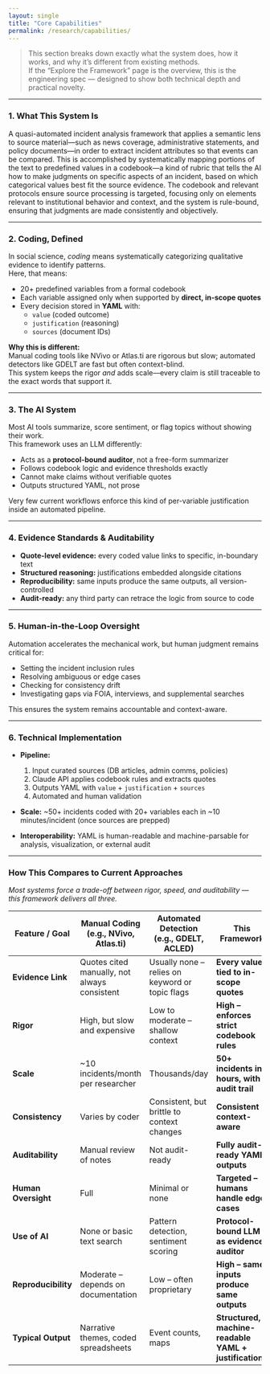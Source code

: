 ```yaml
---
layout: single
title: "Core Capabilities"
permalink: /research/capabilities/
---
```


> This section breaks down exactly what the system does, how it works, and why it’s different from existing methods.  
> If the “Explore the Framework” page is the overview, this is the engineering spec — designed to show both technical depth and practical novelty.

---

### 1. What This System Is
A quasi-automated incident analysis framework that applies a semantic lens to source material—such as news coverage, administrative statements, and policy documents—in order to extract incident attributes so that events can be compared. This is accomplished by systematically mapping portions of the text to predefined values in a codebook—a kind of rubric that tells the AI how to make judgments on specific aspects of an incident, based on which categorical values best fit the source evidence. The codebook and relevant protocols ensure source processing is targeted, focusing only on elements relevant to institutional behavior and context, and the system is rule-bound, ensuring that judgments are made consistently and objectively.


---

### 2. Coding, Defined
In social science, *coding* means systematically categorizing qualitative evidence to identify patterns.  
Here, that means:

- 20+ predefined variables from a formal codebook  
- Each variable assigned only when supported by **direct, in-scope quotes**  
- Every decision stored in **YAML** with:
  - `value` (coded outcome)
  - `justification` (reasoning)
  - `sources` (document IDs)

**Why this is different:**  
Manual coding tools like NVivo or Atlas.ti are rigorous but slow; automated detectors like GDELT are fast but often context-blind.  
This system keeps the rigor *and* adds scale—every claim is still traceable to the exact words that support it.

---

### 3. The AI System
Most AI tools summarize, score sentiment, or flag topics without showing their work.  
This framework uses an LLM differently:

- Acts as a **protocol-bound auditor**, not a free-form summarizer  
- Follows codebook logic and evidence thresholds exactly  
- Cannot make claims without verifiable quotes  
- Outputs structured YAML, not prose

Very few current workflows enforce this kind of per-variable justification inside an automated pipeline.

---

### 4. Evidence Standards & Auditability
- **Quote-level evidence:** every coded value links to specific, in-boundary text  
- **Structured reasoning:** justifications embedded alongside citations  
- **Reproducibility:** same inputs produce the same outputs, all version-controlled  
- **Audit-ready:** any third party can retrace the logic from source to code

---

### 5. Human-in-the-Loop Oversight
Automation accelerates the mechanical work, but human judgment remains critical for:

- Setting the incident inclusion rules  
- Resolving ambiguous or edge cases  
- Checking for consistency drift  
- Investigating gaps via FOIA, interviews, and supplemental searches  

This ensures the system remains accountable and context-aware.

---

### 6. Technical Implementation
- **Pipeline:**  
  1. Input curated sources (DB articles, admin comms, policies)  
  2. Claude API applies codebook rules and extracts quotes  
  3. Outputs YAML with `value` + `justification` + `sources`  
  4. Automated and human validation  

- **Scale:** ~50+ incidents coded with 20+ variables each in ~10 minutes/incident (once sources are prepped)  
- **Interoperability:** YAML is human-readable and machine-parsable for analysis, visualization, or external audit

---

### How This Compares to Current Approaches
*Most systems force a trade-off between rigor, speed, and auditability — this framework delivers all three.*

| Feature / Goal | **Manual Coding** (e.g., NVivo, Atlas.ti) | **Automated Detection** (e.g., GDELT, ACLED) | **This Framework** |
|----------------|------------------------------------------|----------------------------------------------|--------------------|
| **Evidence Link** | Quotes cited manually, not always consistent | Usually none – relies on keyword or topic flags | **Every value tied to in-scope quotes** |
| **Rigor** | High, but slow and expensive | Low to moderate – shallow context | **High – enforces strict codebook rules** |
| **Scale** | ~10 incidents/month per researcher | Thousands/day | **50+ incidents in hours, with audit trail** |
| **Consistency** | Varies by coder | Consistent, but brittle to context changes | **Consistent + context-aware** |
| **Auditability** | Manual review of notes | Not audit-ready | **Fully audit-ready YAML outputs** |
| **Human Oversight** | Full | Minimal or none | **Targeted – humans handle edge cases** |
| **Use of AI** | None or basic text search | Pattern detection, sentiment scoring | **Protocol-bound LLM as evidence auditor** |
| **Reproducibility** | Moderate – depends on documentation | Low – often proprietary | **High – same inputs produce same outputs** |
| **Typical Output** | Narrative themes, coded spreadsheets | Event counts, maps | **Structured, machine-readable YAML + justifications** |
